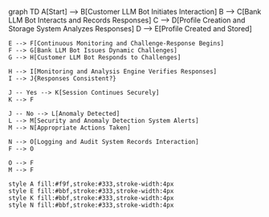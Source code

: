 graph TD
    A[Start] --> B[Customer LLM Bot Initiates Interaction]
    B --> C[Bank LLM Bot Interacts and Records Responses]
    C --> D[Profile Creation and Storage System Analyzes Responses]
    D --> E[Profile Created and Stored]
    
    E --> F[Continuous Monitoring and Challenge-Response Begins]
    F --> G[Bank LLM Bot Issues Dynamic Challenges]
    G --> H[Customer LLM Bot Responds to Challenges]
    
    H --> I[Monitoring and Analysis Engine Verifies Responses]
    I --> J{Responses Consistent?}
    
    J -- Yes --> K[Session Continues Securely]
    K --> F
    
    J -- No --> L[Anomaly Detected]
    L --> M[Security and Anomaly Detection System Alerts]
    M --> N[Appropriate Actions Taken]
    
    N --> O[Logging and Audit System Records Interaction]
    F --> O
    
    O --> F
    M --> F
    
    style A fill:#f9f,stroke:#333,stroke-width:4px
    style E fill:#bbf,stroke:#333,stroke-width:4px
    style K fill:#bbf,stroke:#333,stroke-width:4px
    style N fill:#bbf,stroke:#333,stroke-width:4px
